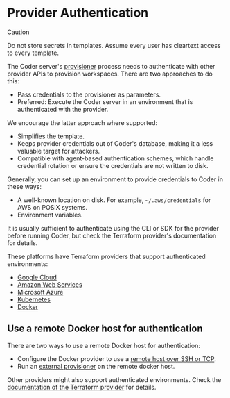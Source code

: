 # Provider Authentication

> [!CAUTION]
> Do not store secrets in templates. Assume every user has cleartext access to every template.

The Coder server's
[provisioner](https://registry.terraform.io/providers/coder/coder/latest/docs/data-sources/provisioner)
process needs to authenticate with other provider APIs to provision workspaces.
There are two approaches to do this:

- Pass credentials to the provisioner as parameters.
- Preferred: Execute the Coder server in an environment that is authenticated
  with the provider.

We encourage the latter approach where supported:

- Simplifies the template.
- Keeps provider credentials out of Coder's database, making it a less valuable
  target for attackers.
- Compatible with agent-based authentication schemes, which handle credential
  rotation or ensure the credentials are not written to disk.

Generally, you can set up an environment to provide credentials to Coder in
these ways:

- A well-known location on disk. For example, `~/.aws/credentials` for AWS on
  POSIX systems.
- Environment variables.

It is usually sufficient to authenticate using the CLI or SDK for the provider
before running Coder, but check the Terraform provider's documentation for
details.

These platforms have Terraform providers that support authenticated
environments:

- [Google Cloud](https://registry.terraform.io/providers/hashicorp/google/latest/docs)
- [Amazon Web Services](https://registry.terraform.io/providers/hashicorp/aws/latest/docs)
- [Microsoft Azure](https://registry.terraform.io/providers/hashicorp/azurerm/latest/docs)
- [Kubernetes](https://registry.terraform.io/providers/hashicorp/kubernetes/latest/docs)
- [Docker](https://registry.terraform.io/providers/kreuzwerker/docker/latest/docs)

## Use a remote Docker host for authentication

There are two ways to use a remote Docker host for authentication:

- Configure the Docker provider to use a
  [remote host over SSH or TCP](https://registry.terraform.io/providers/kreuzwerker/docker/latest/docs#remote-hosts).
- Run an [external provisioner](../../provisioners.md) on the remote docker
  host.

Other providers might also support authenticated environments. Check the
[documentation of the Terraform provider](https://registry.terraform.io/browse/providers)
for details.
